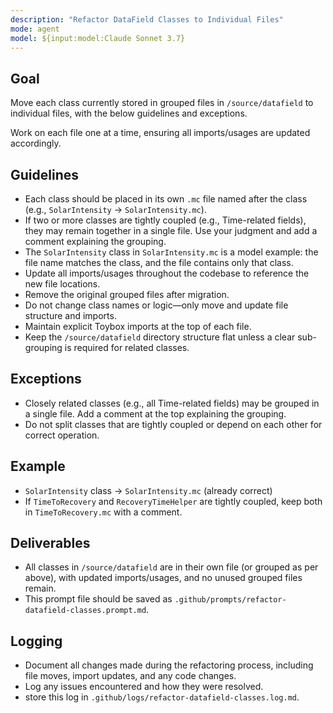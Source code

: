 ```yaml
---
description: "Refactor DataField Classes to Individual Files"
mode: agent
model: ${input:model:Claude Sonnet 3.7}
---
```


## Goal
Move each class currently stored in grouped files in `/source/datafield` to individual files, with the below guidelines and exceptions.

Work on each file one at a time, ensuring all imports/usages are updated accordingly.

## Guidelines
- Each class should be placed in its own `.mc` file named after the class (e.g., `SolarIntensity` → `SolarIntensity.mc`).
- If two or more classes are tightly coupled (e.g., Time-related fields), they may remain together in a single file. Use your judgment and add a comment explaining the grouping.
- The `SolarIntensity` class in `SolarIntensity.mc` is a model example: the file name matches the class, and the file contains only that class.
- Update all imports/usages throughout the codebase to reference the new file locations.
- Remove the original grouped files after migration.
- Do not change class names or logic—only move and update file structure and imports.
- Maintain explicit Toybox imports at the top of each file.
- Keep the `/source/datafield` directory structure flat unless a clear sub-grouping is required for related classes.

## Exceptions
- Closely related classes (e.g., all Time-related fields) may be grouped in a single file. Add a comment at the top explaining the grouping.
- Do not split classes that are tightly coupled or depend on each other for correct operation.

## Example
- `SolarIntensity` class → `SolarIntensity.mc` (already correct)
- If `TimeToRecovery` and `RecoveryTimeHelper` are tightly coupled, keep both in `TimeToRecovery.mc` with a comment.

## Deliverables
- All classes in `/source/datafield` are in their own file (or grouped as per above), with updated imports/usages, and no unused grouped files remain.
- This prompt file should be saved as `.github/prompts/refactor-datafield-classes.prompt.md`.

## Logging
- Document all changes made during the refactoring process, including file moves, import updates, and any code changes.
- Log any issues encountered and how they were resolved.
- store this log in `.github/logs/refactor-datafield-classes.log.md`.
